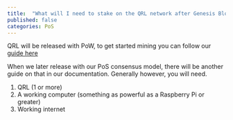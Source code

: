 ```yaml
---
title:  "What will I need to stake on the QRL network after Genesis Block?"
published: false
categories: PoS
---
```


QRL will be released with PoW, to get started mining you can follow our [guide here](http://docs.theqrl.com/mining/pool-mining/)

When we later release with our PoS consensus model, there will be another guide on that in our documentation. Generally however, you will need.

1. QRL (1 or more)
2. A working computer (something as powerful as a Raspberry Pi or greater)
3. Working internet


